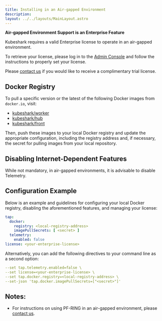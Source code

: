 ```yaml
---
title: Installing in an Air-gapped Environment 
description: 
layout: ../../layouts/MainLayout.astro
---
```


**Air-gapped Environment Support is an Enterprise Feature**

Kubeshark requires a valid Enterprise license to operate in an air-gapped environment.

To retrieve your license, please log in to the [Admin Console](https://console.kubeshark.co/) and follow the instructions to properly set your license.

Please [contact us](https://kubeshark.co/contact-us) if you would like to receive a complimentary trial license.

## Docker Registry

To pull a specific version or the latest of the following Docker images from `docker.io`, visit:
- [kubeshark/worker](https://hub.docker.com/r/kubeshark/worker)
- [kubeshark/hub](https://hub.docker.com/r/kubeshark/hub)
- [kubeshark/front](https://hub.docker.com/r/kubeshark/front)

Then, push these images to your local Docker registry and update the appropriate configuration, including the registry address and, if necessary, the secret for pulling images from your local repository.

## Disabling Internet-Dependent Features
While not mandatory, in air-gapped environments, it is advisable to disable Telemetry.

## Configuration Example

Below is an example and guidelines for configuring your local Docker registry, disabling the aforementioned features, and managing your license:

```yaml
tap:
  docker:
    registry: <local-registry-address>
    imagePullSecrets: [ <secret> ]
  telemetry:
    enabled: false
license: <your-enterprise-license>
```
Alternatively, you can add the following directives to your command line as a second option:
```yaml
--set tap.telemetry.enabled=false \
--set license=<your-enterprise-license> \
--set tap.docker.registry=<local-registry-address> \
--set-json 'tap.docker.imagePullSecrets=["<secret>"]'
```
## Notes:

- For instructions on using PF-RING in an air-gapped environment, please [contact us](https://kubeshark.co/contact-us).